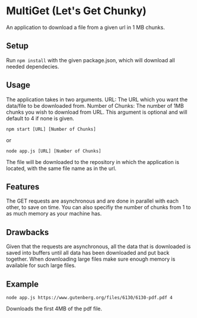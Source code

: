 # MultiGet (Let's Get Chunky)
An application to download a file from a given url in 1 MB chunks.

## Setup
Run `npm install` with the given package.json, which will download all needed dependecies.

## Usage
The application takes in two arguments.
URL: The URL which you want the data/file to be downloaded from.
Number of Chunks: The number of 1MB chunks you wish to download from URL. This argument is optional and will default to 4 if none is given.
```
npm start [URL] [Number of Chunks]
```
or 
```
node app.js [URL] [Number of Chunks]
```

The file will be downloaded to the repository in which the application is located, with the same file name as in the url.

## Features
The GET requests are asynchronous and are done in parallel with each other, to save on time.
You can also specifiy the number of chunks from 1 to as much memory as your machine has.

## Drawbacks
Given that the requests are asynchronous, all the data that is downloaded is saved into buffers until all data has been downloaded and put back together. When downloading large files make sure enough memory is available for such large files.

## Example
`node app.js https://www.gutenberg.org/files/6130/6130-pdf.pdf 4`

Downloads the first 4MB of the pdf file.
